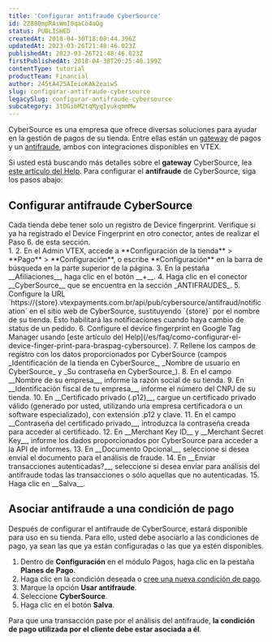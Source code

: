 ```yaml
---
title: 'Configurar antifraude CyberSource'
id: 2Z88QmpRAsWmI0qaCo4aQg
status: PUBLISHED
createdAt: 2018-04-30T18:08:44.396Z
updatedAt: 2023-03-26T21:48:46.023Z
publishedAt: 2023-03-26T21:48:46.023Z
firstPublishedAt: 2018-04-30T20:25:40.199Z
contentType: tutorial
productTeam: Financial
author: 245tA425AIeioKAk2eaiwS
slug: configurar-antifraude-cybersource
legacySlug: configurar-antifraude-cybersource
subcategory: 3tDGibM2tqMyqIyukqmmMw
---
```


CyberSource es una empresa que ofrece diversas soluciones para ayudar en la gestión de pagos de su tienda. Entre ellas están un [gateway](/es/tutorial/que-es-un-gateway-de-pagos) de pagos y un [antifraude](/es/tutorial/que-es-antifraude), ambos con integraciones disponibles en VTEX.

Si usted está buscando más detalles sobre el __gateway__ CyberSource, lea [este artículo del Help](/es/tutorial/configurar-gateway-cybersource). Para configurar el __antifraude__ de CyberSource, siga los pasos abajo:

## Configurar antifraude CyberSource

<div class="alert alert-info">
Cada tienda debe tener solo un registro de Device fingerprint. Verifique si ya ha registrado el Device Fingerprint en otro conector, antes de realizar el Paso 6. de esta sección.
</div>
1. 
2. En el Admin VTEX, accede a **Configuración de la tienda** > **Pago** > **Configuración**, o escribe **Configuración** en la barra de búsqueda en la parte superior de la página.
3. En la pestaña __Afiliaciones__, haga clic en el botón __+__.
4. Haga clic en el conector __CyberSource__ que se encuentra en la sección _ANTIFRAUDES_.
5. Configure la URL `https://{store}.vtexpayments.com.br/api/pub/cybersource/antifraud/notification` en el sitio web de CyberSource, sustituyendo `{store}` por el nombre de su tienda. Esto habilitará las notificaciones cuando haya cambio de status de un pedido.
6. Configure el device fingerprint en Google Tag Manager usando [este artículo del Help](/es/faq/como-configurar-el-device-finger-print-para-braspag-cybersource).
7. Rellene los campos de registro con los datos proporcionados por CyberSource (campos _Identificación de la tienda en CyberSource_, _Nombre de usuario en CyberSource_ y _Su contraseña en CyberSource_).
8. En el campo __Nombre de su empresa__, informe la razón social de su tienda.
9. En __Identificación fiscal de tu empresa__, informe el número del CNPJ de su tienda.
10. En __Certificado privado (.p12)__, cargue un certificado privado válido (generado por usted, utilizando una empresa certificadora o un software especializado), con extensión .p12 y clave.
11. En el campo __Contraseña del certificado privado__, introduzca la contraseña creada para acceder al certificado.
12. En __Merchant Key ID__ y __Merchant Secret Key__, informe los dados proporcionados por CyberSource para acceder a la API de informes.
13. En __Documento Opcional__, seleccione si desea envial el documento para el análisis de fraude.
14. En __Enviar transacciones autenticadas?__, seleccione si desea enviar para análisis del antifraude todas las transacciones o sólo aquellas que no autenticadas.
15. Haga clic en __Salva__.

## Asociar antifraude a una condición de pago
Después de configurar el antifraude de CyberSource, estará disponible para uso en su tienda. Para ello, usted debe asociarlo a las condiciones de pago, ya sean las que ya están configuradas o las que ya estén disponibles.

1. Dentro de __Configuración__ en el módulo Pagos, haga clic en la pestaña __Planes de Pago__.
2. Haga clic en la condición deseada o [cree una nueva condición de pago](/es/tutorial/condiciones-de-pago).
3. Marque la opción __Usar antifraude__.
4. Seleccione __CyberSource__.
5. Haga clic en el botón __Salva__.

<div class="alert alert-warning">
Para que una transacción pase por el análisis del antifraude, <strong>la condición de pago utilizada por el cliente debe estar asociada a él</strong>.
</div>
